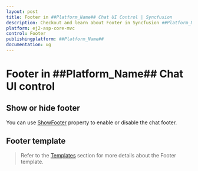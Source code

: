 ```yaml
---
layout: post
title: Footer in ##Platform_Name## Chat UI Control | Syncfusion
description: Checkout and learn about Footer in Syncfusion ##Platform_Name## Chat UI control of Syncfusion Essential JS 2 and more.
platform: ej2-asp-core-mvc
control: Footer
publishingplatform: ##Platform_Name##
documentation: ug
---
```


# Footer in ##Platform_Name## Chat UI control

## Show or hide footer

You can use [ShowFooter](https://help.syncfusion.com/cr/aspnetmvc-js2/Syncfusion.EJ2.InteractiveChat.ChatUI.html#Syncfusion_EJ2_InteractiveChat_ChatUI_ShowFooter) property to enable or disable the chat footer.

## Footer template 

> Refer to the [Templates](./templates#footer-template) section for more details about the Footer template.